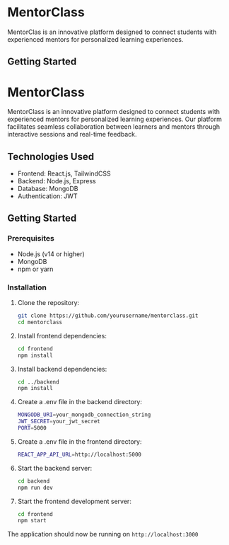 # MentorClass

MentorClas is an innovative platform designed to connect students with experienced mentors for personalized learning experiences.

## Getting Started

# MentorClass

MentorClass is an innovative platform designed to connect students with experienced mentors for personalized learning experiences. Our platform facilitates seamless collaboration between learners and mentors through interactive sessions and real-time feedback.

## Technologies Used

- Frontend: React.js, TailwindCSS
- Backend: Node.js, Express
- Database: MongoDB
- Authentication: JWT

## Getting Started

### Prerequisites

- Node.js (v14 or higher)
- MongoDB
- npm or yarn

### Installation

1. Clone the repository:
   ```bash
   git clone https://github.com/yourusername/mentorclass.git
   cd mentorclass
   ```

2. Install frontend dependencies:
   ```bash
   cd frontend
   npm install
   ```

3. Install backend dependencies:
   ```bash
   cd ../backend
   npm install
   ```

4. Create a .env file in the backend directory:
   ```bash
   MONGODB_URI=your_mongodb_connection_string
   JWT_SECRET=your_jwt_secret
   PORT=5000
   ```

5. Create a .env file in the frontend directory:
   ```bash
   REACT_APP_API_URL=http://localhost:5000
   ```

6. Start the backend server:
   ```bash
   cd backend
   npm run dev
   ```

7. Start the frontend development server:
   ```bash
   cd frontend
   npm start
   ```

The application should now be running on `http://localhost:3000`



